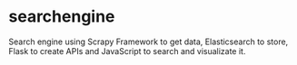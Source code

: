 # searchengine
Search engine using Scrapy Framework to get data, Elasticsearch to store, Flask to create APIs and JavaScript to search and visualizate it.
